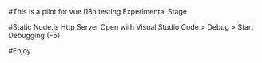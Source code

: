 #This is a pilot for vue i18n testing
Experimental Stage

#Static Node.js Http Server
Open with Visual Studio Code > Debug > Start Debugging (F5)

#Enjoy